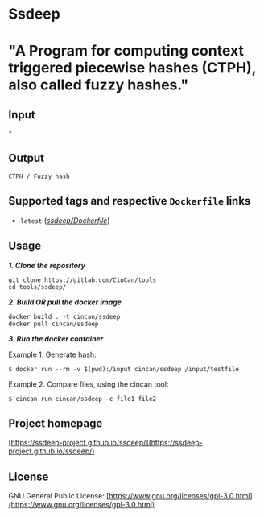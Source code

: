 # Ssdeep

# "A Program for computing context triggered piecewise hashes (CTPH), also called fuzzy hashes."

## Input

```
*
```

## Output

```
CTPH / Fuzzy hash
```

## Supported tags and respective `Dockerfile` links

* `latest` ([*ssdeep/Dockerfile*](https://gitlab.com/CinCan/tools/tree/master/ssdeep))


## Usage

***1. Clone the repository***

```
git clone https://gitlab.com/CinCan/tools
cd tools/ssdeep/
```

***2. Build OR pull the docker image*** 

```
docker build . -t cincan/ssdeep
docker pull cincan/ssdeep
```

***3. Run the docker container***

Example 1. Generate hash:

`$ docker run --rm -v $(pwd):/input cincan/ssdeep /input/testfile`


Example 2. Compare files, using the cincan tool:  

`$ cincan run cincan/ssdeep -c file1 file2`



## Project homepage

[https://ssdeep-project.github.io/ssdeep/](https://ssdeep-project.github.io/ssdeep/)


## License  

GNU General Public License:  [https://www.gnu.org/licenses/gpl-3.0.html](https://www.gnu.org/licenses/gpl-3.0.html)
